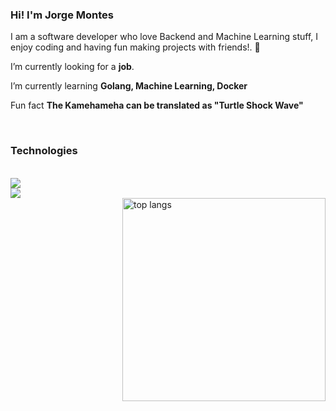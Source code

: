 <!-- ### Hi there 👋-->
<h3>Hi! I'm Jorge Montes</h2>

<div align="left">
 
 I am a software developer who love Backend and Machine Learning stuff, I enjoy coding and having fun making projects with friends!. 🤖
 

 I’m currently looking for a **job**.
 
 I’m currently learning **Golang, Machine Learning, Docker**

 Fun fact **The Kamehameha can be translated as "Turtle Shock Wave"**

 </div>
 

<br/>
 
<h3>Technologies</h3>
<br/>
<div align=left>
    <img src="https://skillicons.dev/icons?i=html,css,vscode,github,git,java,go" />
    <br />
    <img src="https://skillicons.dev/icons?i=nodejs,python,javascript,typescript,mongodb,mysql,neovim" /><br>
 
   <img width=325 align="right" src="https://github-readme-stats.vercel.app/api/top-langs/?    username=jorgemontess&hide=HTML&langs_count=8&layout=compact&theme=react&border_radius=10&size_weight=0.5&count_weight=0.5&exclude_repo=github-readme-stats" alt="top langs" />
 
</div>

<br/>




<br/>


<!--


- 🔭 I’m currently working on ...
- 🌱 I’m currently learning ...
- 👯 I’m looking to collaborate on ...
- 🤔 I’m looking for help with ...
- 💬 Ask me about ...
- 📫 How to reach me: ...
- 😄 Pronouns: ...
- ⚡ Fun fact: ...
-->
